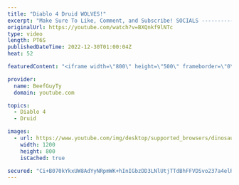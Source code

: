 ```yaml
---
title: "Diablo 4 Druid WOLVES!"
excerpt: "Make Sure To Like, Comment, and Subscribe! SOCIALS ---------------------------------------------- Join Our ..."
originalUrl: https://youtube.com/watch?v=BXQnkf9lNTc
type: video
length: PT6S
publishedDateTime: 2022-12-30T01:00:04Z
heat: 52

featuredContent: "<iframe width=\"800\" height=\"500\" frameborder=\"0\" src=\"https://www.youtube.com/embed/BXQnkf9lNTc\" allow=\"accelerometer; autoplay; encrypted-media; gyroscope; picture-in-picture\" allowfullscreen></iframe>"

provider:
  name: BeefGuyTy
  domain: youtube.com

topics:
  - Diablo 4
  - Druid

images:
  - url: https://www.youtube.com/img/desktop/supported_browsers/dinosaur.png
    width: 1200
    height: 800
    isCached: true

secured: "Ci+B070kYkxUW8AdYyNRpmWK+hInIGbzDD3LNlUtjTTdBhFFVDSvo237a4elRwJy3CmOpPhE3nZCfMta3q8pRMQi3ayMFpT3PEJfl3zVTTXGq+ZeY/cHIT1Unj2EhC2xVYXkH+BqhHN7UJzuqYYsdbnmxPpNAVaxypCssJO/5XqL3q/jD3d0BOP9pyhcDb2i4XVoJdVhDFrPXcXY4WiGQWXzfcL9tzZPnq6spPHWjkE1NWbJZz003z3DZQUecN3iICDTYxyuSsrgyEXziVBPCV37xUOdT0UPASp+BmyGRHJOzDXcooMdKp9rQkVTLuFRjhTS36KUtrYEfp60eqWCoQpkfVw3sOh0mm14vklUH9/J/n5D/iVzeaLagFZhAxISsNcDDXKL3DPK+JVbA14F10G+/hXTzdwNFPIX20YFvzI=;e1BR+Lq7K27KVPhXBmOiLg=="
---
```


